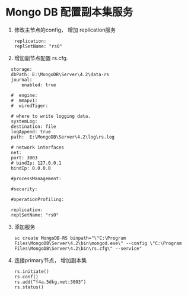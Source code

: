 # Mongo DB 配置副本集服务

1. 修改主节点的config， 增加 replication服务

   ```
   replication:
   replSetName: "rs0"
   ```

2. 增加副节点配置 rs.cfg.

  ```
    storage:
    dbPath: E:\MongoDB\Server\4.2\data-rs
    journal:
        enabled: true

    #  engine:
    #  mmapv1:
    #  wiredTiger:

    # where to write logging data.
    systemLog:
    destination: file
    logAppend: true
    path:  E:\MongoDB\Server\4.2\log\rs.log

    # network interfaces
    net:
    port: 3003
    # bindIp: 127.0.0.1
    bindIp: 0.0.0.0

    #processManagement:

    #security:

    #operationProfiling:

    replication:
    replSetName: "rs0"
  ```

3. 添加服务
    ```
    sc create MongoDB-RS binpath="\"C:\Program Files\MongoDB\Server\4.2\bin\mongod.exe\" --config \"C:\Program Files\MongoDB\Server\4.2\bin\rs.cfg\" --service"
    ```
4. 连接primary节点， 增加副本集
    ```
    rs.initiate()
    rs.conf()
    rs.add(“f4a.5dkg.net:3003")
    rs.status()
    ```